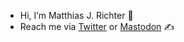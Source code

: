 - Hi, I’m Matthias J. Richter :vulcan_salute:
- Reach me via [Twitter](https://twitter.com/matjrichter) or [Mastodon](https://troet.cafe/@draussensaiter) :writing_hand:
